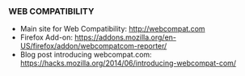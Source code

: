 ### WEB COMPATIBILITY ###

* Main site for Web Compatibility: http://webcompat.com
* Firefox Add-on: https://addons.mozilla.org/en-US/firefox/addon/webcompatcom-reporter/
* Blog post introducing webcompat.com: https://hacks.mozilla.org/2014/06/introducing-webcompat-com/
